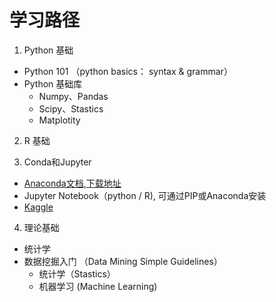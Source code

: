# 学习路径

1. Python 基础
- Python 101 （python basics： syntax & grammar） 
- Python 基础库
   - Numpy、Pandas
   - Scipy、Stastics
   - Matplotity
   
2. R 基础  

3. Conda和Jupyter
- [Anaconda文档](https://docs.conda.io/projects/conda/en/latest/),[下载地址](https://www.anaconda.com/products/distribution)
- Jupyter Notebook（python / R), 可通过PIP或Anaconda安装
- [Kaggle](https://www.kaggle.com/)

4. 理论基础
 - 统计学
 - 数据挖掘入门 （Data Mining Simple Guidelines）
    - 统计学（Stastics）
    - 机器学习 (Machine Learning)
